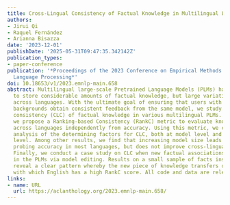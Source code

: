 ```yaml
---
title: Cross-Lingual Consistency of Factual Knowledge in Multilingual Language Models
authors:
- Jirui Qi
- Raquel Fernández
- Arianna Bisazza
date: '2023-12-01'
publishDate: '2025-05-31T09:47:35.342142Z'
publication_types:
- paper-conference
publication: '*Proceedings of the 2023 Conference on Empirical Methods in Natural
  Language Processing*'
doi: 10.18653/v1/2023.emnlp-main.658
abstract: Multilingual large-scale Pretrained Language Models (PLMs) have been shown
  to store considerable amounts of factual knowledge, but large variations are observed
  across languages. With the ultimate goal of ensuring that users with different language
  backgrounds obtain consistent feedback from the same model, we study the cross-lingual
  consistency (CLC) of factual knowledge in various multilingual PLMs. To this end,
  we propose a Ranking-based Consistency (RankC) metric to evaluate knowledge consistency
  across languages independently from accuracy. Using this metric, we conduct an in-depth
  analysis of the determining factors for CLC, both at model level and at language-pair
  level. Among other results, we find that increasing model size leads to higher factual
  probing accuracy in most languages, but does not improve cross-lingual consistency.
  Finally, we conduct a case study on CLC when new factual associations are inserted
  in the PLMs via model editing. Results on a small sample of facts inserted in English
  reveal a clear pattern whereby the new piece of knowledge transfers only to languages
  with which English has a high RankC score. All code and data are released at https://github.com/Betswish/Cross-Lingual-Consistency.
links:
- name: URL
  url: https://aclanthology.org/2023.emnlp-main.658/
---
```

